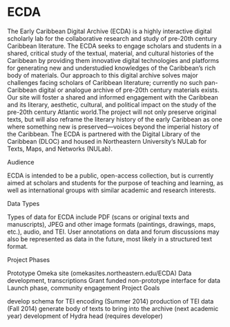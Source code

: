 ECDA
====

The Early Caribbean Digital Archive (ECDA) is a highly interactive digital scholarly lab for the collaborative research and study of pre-20th century Caribbean literature. The ECDA seeks to engage scholars and students in a shared, critical study of the textual, material, and cultural histories of the Caribbean by providing them innovative digital technologies and platforms for generating new and understudied knowledges of the Caribbean’s rich body of materials. Our approach to this digital archive solves major challenges facing scholars of Caribbean literature; currently no such pan-Caribbean digital or analogue archive of pre-20th century materials exists. Our site will foster a shared and informed engagement with the Caribbean and its literary, aesthetic, cultural, and political impact on the study of the pre-20th century Atlantic world.The project will not only preserve original texts, but will also reframe the literary history of the early Caribbean as one where something new is preserved—voices beyond the imperial history of the Caribbean.  The ECDA is partnered with the Digital Library of the Caribbean (DLOC) and housed in Northeastern University’s NULab for Texts, Maps, and Networks (NULab).

Audience

ECDA is intended to be a public, open-access collection, but is currently aimed at scholars and students for the purpose of teaching and learning, as well as international groups with similar academic and research interests.

Data Types

Types of data for ECDA include PDF (scans or original texts and manuscripts), JPEG and other image formats (paintings, drawings, maps, etc.), audio, and TEI. User annotations on data and forum discussions may also be represented as data in the future, most likely in a structured text format.

Project Phases

Prototype Omeka site (omekasites.northeastern.edu/ECDA)
Data development, transcriptions
Grant funded non-prototype interface for data
Launch phase, community engagement
Project Goals

develop schema for TEI encoding (Summer 2014)
production of TEI data (Fall 2014)
generate body of texts to bring into the archive (next academic year)
development of Hydra head (requires developer)
